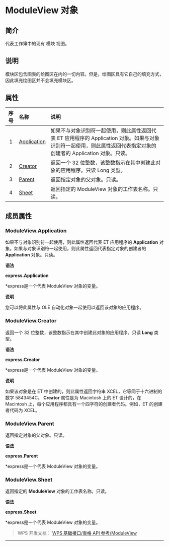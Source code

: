 # ModuleView 对象

## 简介

代表工作簿中的现有 模块 视图。

## 说明

模块区包含图表的绘图区在内的一切内容。但是，绘图区具有它自己的填充方式，因此填充绘图区并不会填充模块区。

## 属性

| 序号 | 名称                                   | 说明                                                                                                                                                               |
|:----:|:---------------------------------------|:-------------------------------------------------------------------------------------------------------------------------------------------------------------------|
|  1   | [Application](#ModuleView.Application) | 如果不与对象识别符一起使用，则此属性返回代表 ET 应用程序的 Application 对象。如果与对象识别符一起使用，则此属性返回代表指定对象的创建者的 Application 对象。只读。 |
|  2   | [Creator](#ModuleView.Creator)         | 返回一个 32 位整数，该整数指示在其中创建此对象的应用程序。只读 Long 类型。                                                                                         |
|  3   | [Parent](#ModuleView.Parent)           | 返回指定对象的父对象。只读。                                                                                                                                       |
|  4   | [Sheet](#ModuleView.Sheet)             | 返回指定的 ModuleView 对象的工作表名称。只读。                                                                                                                     |

## 成员属性

### ModuleView.Application

如果不与对象识别符一起使用，则此属性返回代表 ET 应用程序的 **Application** 对象。如果与对象识别符一起使用，则此属性返回代表指定对象的创建者的 **Application** 对象。只读。

**语法**

**express.Application**

\*express是一个代表 ModuleView 对象的变量。

**说明**

您可以将此属性与 OLE 自动化对象一起使用以返回该对象的应用程序。

### ModuleView.Creator

返回一个 32 位整数，该整数指示在其中创建此对象的应用程序。只读 **Long** 类型。

**语法**

**express.Creator**

\*express是一个代表 ModuleView 对象的变量。

**说明**

如果该对象是在 ET 中创建的，则此属性返回字符串 XCEL，它等同于十六进制的数字 5843454C。 **Creator** 属性是为 Macintosh 上的 ET 设计的，在 Macintosh 上，每个应用程序都具有一个四字符的创建者代码。例如，ET 的创建者代码为 XCEL。

### ModuleView.Parent

返回指定对象的父对象。只读。

**语法**

**express.Parent**

\*express是一个代表 ModuleView 对象的变量。

### ModuleView.Sheet

返回指定的 **ModuleView** 对象的工作表名称。只读。

**语法**

**express.Sheet**

\*express是一个代表 ModuleView 对象的变量。

> WPS 开发文档： [WPS 基础接口/表格 API 参考/ModuleView](https://qn.cache.wpscdn.cn/encs/doc/office_v19/index.htm)

------------------------------------------------------------------------

